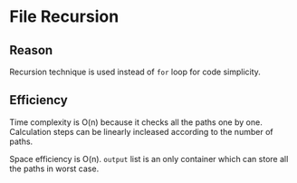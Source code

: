 # File Recursion
## Reason
Recursion technique is used instead of ```for``` loop for code simplicity.

## Efficiency
Time complexity is O(n) because it checks all the paths one by one. Calculation steps can be linearly incleased according to the number of paths.

Space efficiency is O(n). ```output``` list is an only container which can store all the paths in worst case.

